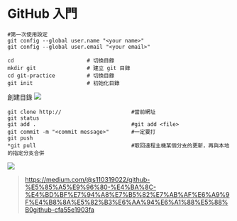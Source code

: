 # GitHub 入門


```
#第一次使用設定
git config --global user.name "<your name>"
git config --global user.email "<your email>"
```
```
cd                       # 切換目錄
mkdir git                # 建立 git 目錄
cd git-practice          # 切換目錄
git init                 # 初始化目錄

```
創建目錄
![](https://i.imgur.com/DIiTixQ.png)

```
git clone http://                      #當前網址
git status
git add .                              #git add <file>
git commit -m "<commit message>"       #一定要打
git push
*git pull                              #取回遠程主機某個分支的更新，再與本地的指定分支合併
```
![](https://i.imgur.com/NFET0Fq.png)
> https://medium.com/@s110319022/github-%E5%85%A5%E9%96%80-%E4%BA%8C-%E4%BD%BF%E7%94%A8%E7%B5%82%E7%AB%AF%E6%A9%9F%E4%B8%8A%E5%82%B3%E6%AA%94%E6%A1%88%E5%88%B0github-cfa55e1903fa
> 

